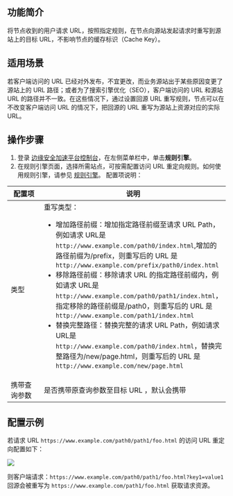 ## 功能简介
将节点收到的用户请求 URL，按照指定规则，在节点向源站发起请求时重写到源站上的目标 URL，不影响节点的缓存标识（Cache Key）。

## 适用场景
若客户端访问的 URL 已经对外发布，不宜更改，而业务源站出于某些原因变更了源站上的 URL 路径；或者为了搜索引擎优化（SEO），客户端访问的 URL 和源站 URL 的路径并不一致。在这些情况下，通过设置回源 URL 重写规则，节点可以在不改变客户端访问 URL 的情况下，把回源的 URL 重写为源站上资源对应的实际 URL。

## 操作步骤
1. 登录 [边缘安全加速平台控制台](https://console.cloud.tencent.com/edgeone)，在左侧菜单栏中，单击**规则引擎**。
2. 在规则引擎页面，选择所需站点，可按需配置访问 URL 重定向规则。如何使用规则引擎，请参见 [规则引擎](https://cloud.tencent.com/document/product/1552/70901)。
   配置项说明：
<table>
<thead>
<tr>
<th width="20%">配置项</th>
<th width="80%">说明</th>
</tr>
</thead>
<tbody><tr>
<td align="left">类型</td>
<td align="left">重写类型：<ul><li>增加路径前缀：增加指定路径前缀至请求 URL Path，例如请求 URL是 <code>http://www.example.com/path0/index.html</code>,增加的路径前缀为/prefix，则重写后的 URL 是 <code>http://www.example.com/prefix/path0/index.html</code></li><li> 移除路径前缀：移除请求 URL 的指定路径前缀内，例如请求 URL是 <code>http://www.example.com/path0/path1/index.html</code>，指定移除的路径前缀是/path0，则重写后的 URL 是 <code>http://www.example.com/path1/index.html</code></li><li>替换完整路径：替换完整的请求 URL Path，例如请求 URL是 <code>http://www.example.com/path0/index.html</code>，替换完整路径为/new/page.html，则重写后的 URL 是 <code>http://www.example.com/new/page.html</code></li></ul></td>
</tr>
<tr>
<td align="left">携带查询参数</td>
<td align="left">是否携带原查询参数至目标 URL ，默认会携带</td>
</tr>
</tbody></table>

## 配置示例

若请求 URL `https://www.example.com/path0/path1/foo.html` 的访问 URL 重定向配置如下：

![](https://qcloudimg.tencent-cloud.cn/raw/8e5a2b2af622f99d7454c2e85c8fbfaf.png)

则客户端请求：`https://www.example.com/path0/path1/foo.html?key1=value1` 回源会被重写为 `https://www.example.com/path1/foo.html` 获取请求资源。
